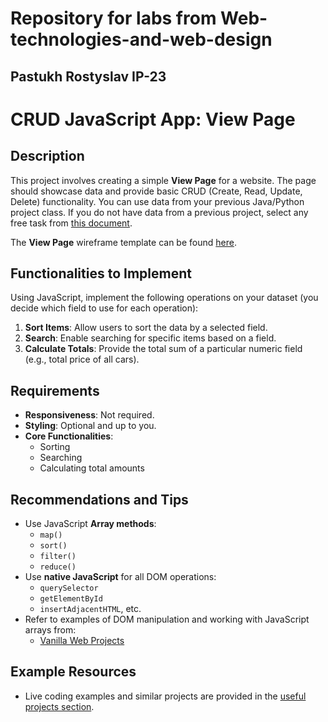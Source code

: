 # Repository for labs from Web-technologies-and-web-design
## Pastukh Rostyslav ІР-23

# CRUD JavaScript App: View Page

## Description
This project involves creating a simple **View Page** for a website. The page should showcase data and provide basic CRUD (Create, Read, Update, Delete) functionality. You can use data from your previous Java/Python project class. If you do not have data from a previous project, select any free task from [this document](https://docs.google.com/document/d/1RW9PpalOlHn-nVIi8kbCr71vu_XLNsjj4TKpTdBnZ-w/edit?usp=sharing).

The **View Page** wireframe template can be found [here](https://wireframepro.mockflow.com/view/lviv-iot-crud-js-app).

## Functionalities to Implement
Using JavaScript, implement the following operations on your dataset (you decide which field to use for each operation):

1. **Sort Items**: Allow users to sort the data by a selected field.
2. **Search**: Enable searching for specific items based on a field.
3. **Calculate Totals**: Provide the total sum of a particular numeric field (e.g., total price of all cars).

## Requirements
- **Responsiveness**: Not required.
- **Styling**: Optional and up to you.
- **Core Functionalities**: 
  - Sorting
  - Searching
  - Calculating total amounts

## Recommendations and Tips
- Use JavaScript **Array methods**:
  - `map()`
  - `sort()`
  - `filter()`
  - `reduce()`
- Use **native JavaScript** for all DOM operations:
  - `querySelector`
  - `getElementById`
  - `insertAdjacentHTML`, etc.
- Refer to examples of DOM manipulation and working with JavaScript arrays from:
  - [Vanilla Web Projects](https://github.com/bradtraversy/vanillawebprojects/tree/master/dom-array-methods)

## Example Resources
- Live coding examples and similar projects are provided in the [useful projects section](https://github.com/bradtraversy/vanillawebprojects/tree/master/dom-array-methods).
